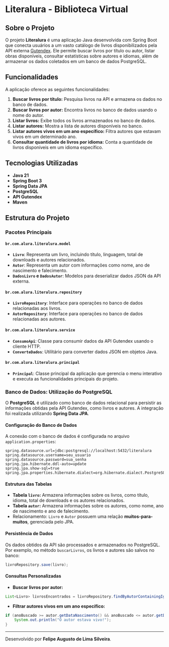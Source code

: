 
# Literalura - Biblioteca Virtual

## Sobre o Projeto
O projeto **Literalura** é uma aplicação Java desenvolvida com Spring Boot que conecta usuários a um vasto catálogo de livros disponibilizados pela API externa [Gutendex](https://gutendex.com/). Ele permite buscar livros por título ou autor, listar obras disponíveis, consultar estatísticas sobre autores e idiomas, além de armazenar os dados coletados em um banco de dados PostgreSQL.

## Funcionalidades
A aplicação oferece as seguintes funcionalidades:

1. **Buscar livros por título:** Pesquisa livros na API e armazena os dados no banco de dados.
2. **Buscar livros por autor:** Encontra livros no banco de dados usando o nome do autor.
3. **Listar livros:** Exibe todos os livros armazenados no banco de dados.
4. **Listar autores:** Mostra a lista de autores disponíveis no banco.
5. **Listar autores vivos em um ano específico:** Filtra autores que estavam vivos em um determinado ano.
6. **Consultar quantidade de livros por idioma:** Conta a quantidade de livros disponíveis em um idioma específico.

## Tecnologias Utilizadas
- **Java 21**
- **Spring Boot 3**
- **Spring Data JPA**
- **PostgreSQL**
- **API Gutendex**
- **Maven**

## Estrutura do Projeto

### Pacotes Principais

#### `br.com.alura.literalura.model`
- **`Livro`**: Representa um livro, incluindo título, linguagem, total de downloads e autores relacionados.
- **`Autor`**: Representa um autor com informações como nome, ano de nascimento e falecimento.
- **`DadosLivro` e `DadosAutor`**: Modelos para deserializar dados JSON da API externa.

#### `br.com.alura.literalura.repository`
- **`LivroRepository`**: Interface para operações no banco de dados relacionadas aos livros.
- **`AutorRepository`**: Interface para operações no banco de dados relacionadas aos autores.

#### `br.com.alura.literalura.service`
- **`ConsumoApi`**: Classe para consumir dados da API Gutendex usando o cliente HTTP.
- **`ConverteDados`**: Utilitário para converter dados JSON em objetos Java.

#### `br.com.alura.literalura.principal`
- **`Principal`**: Classe principal da aplicação que gerencia o menu interativo e executa as funcionalidades principais do projeto.

### Banco de Dados: Utilização do PostgreSQL
O **PostgreSQL** é utilizado como banco de dados relacional para persistir as informações obtidas pela API Gutendex, como livros e autores. A integração foi realizada utilizando **Spring Data JPA**.

#### Configuração do Banco de Dados
A conexão com o banco de dados é configurada no arquivo `application.properties`:
```properties
spring.datasource.url=jdbc:postgresql://localhost:5432/literalura
spring.datasource.username=seu_usuario
spring.datasource.password=sua_senha
spring.jpa.hibernate.ddl-auto=update
spring.jpa.show-sql=true
spring.jpa.properties.hibernate.dialect=org.hibernate.dialect.PostgreSQLDialect
```

#### Estrutura das Tabelas
- **Tabela `livro`:** Armazena informações sobre os livros, como título, idioma, total de downloads e os autores relacionados.
- **Tabela `autor`:** Armazena informações sobre os autores, como nome, ano de nascimento e ano de falecimento.
- Relacionamento: `Livro` e `Autor` possuem uma relação **muitos-para-muitos**, gerenciada pelo JPA.

#### Persistência de Dados
Os dados obtidos da API são processados e armazenados no PostgreSQL. Por exemplo, no método `buscarLivros`, os livros e autores são salvos no banco:
```java
livroRepository.save(livro);
```

#### Consultas Personalizadas
- **Buscar livros por autor:**
```java
List<Livro> livrosEncontrados = livroRepository.findByAutorContainingIgnoreCase(nomeAutor);
```
- **Filtrar autores vivos em um ano específico:**
```java
if (anoBuscado >= autor.getDataNascimento() && anoBuscado <= autor.getDataFalecimento()) {
    System.out.println("O autor estava vivo!");
}
```
---

Desenvolvido por **Felipe Augusto de Lima Silveira**.
